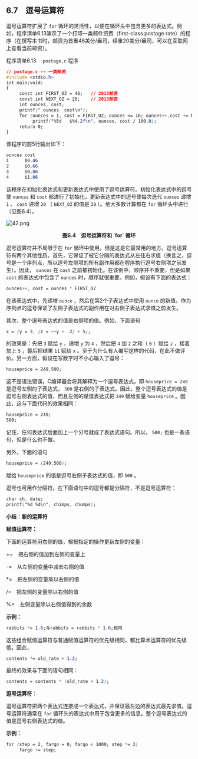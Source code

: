 ## 6.7　逗号运算符

逗号运算符扩展了 `for` 循环的灵活性，以便在循环头中包含更多的表达式。例如，程序清单6.13演示了一个打印一类邮件资费（first-class postage rate）的程序（在撰写本书时，邮资为首重46美分/盎司，续重20美分/盎司，可以在互联网上查看当前邮资）。

程序清单6.13　 `postage.c` 程序

```css
// postage.c -- 一类邮资
#include <stdio.h>
int main(void)
{
     const int FIRST_OZ = 46;   // 2013邮资
     const int NEXT_OZ = 20;    // 2013邮资
     int ounces, cost;
     printf(" ounces  cost\n");
     for (ounces = 1, cost = FIRST_OZ; ounces <= 16; ounces++,cost += NEXT_OZ)
          printf("%5d   $%4.2f\n", ounces, cost / 100.0);
     return 0;
}
```

该程序的前5行输出如下：

```css
ounces cost
1      $0.46
2      $0.66
3      $0.86
4      $1.06
```

该程序在初始化表达式和更新表达式中使用了逗号运算符。初始化表达式中的逗号使 `ounces` 和 `cost` 都进行了初始化，更新表达式中的逗号使每次迭代 `ounces` 递增 `1` 、 `cost` 递增 `20` （ `NEXT_OZ` 的值是 `20` ）。绝大多数计算都在 `for` 循环头中进行（见图6.4）。

![42.png](./images/42.png)
<center class="my_markdown"><b class="my_markdown">图6.4　逗号运算符和 `for` 循环</b></center>

逗号运算符并不局限于在 `for` 循环中使用，但是这是它最常用的地方。逗号运算符有两个其他性质。首先，它保证了被它分隔的表达式从左往右求值（换言之，逗号是一个序列点，所以逗号左侧项的所有副作用都在程序执行逗号右侧项之前发生）。因此， `ounces` 在 `cost` 之前被初始化。在该例中，顺序并不重要，但是如果 `cost` 的表达式中包含了 `ounces` 时，顺序就很重要。例如，假设有下面的表达式：

```css
ounces++, cost = ounces * FIRST_OZ
```

在该表达式中，先递增 `ounce` ，然后在第2个子表达式中使用 `ounce` 的新值。作为序列点的逗号保证了左侧子表达式的副作用在对右侧子表达式求值之前发生。

其次，整个逗号表达式的值是右侧项的值。例如，下面语句

```css
x = (y = 3, (z = ++y +  2) + 5);
```

的效果是：先把 `3` 赋给 `y` ，递增 `y` 为 `4` ，然后把 `4` 加 `2` 之和（ `6` ）赋给 `z` ，接着加上 `5` ，最后把结果 `11` 赋给 `x` 。至于为什么有人编写这样的代码，在此不做评价。另一方面，假设在写数字时不小心输入了逗号：

```css
houseprice = 249,500;
```

这不是语法错误，C编译器会将其解释为一个逗号表达式，即 `houseprice = 249` 是逗号左侧的子表达式， `500` 是右侧的子表达式。因此，整个逗号表达式的值是逗号右侧表达式的值，而且左侧的赋值表达式把 `249` 赋给变量 `houseprice` 。因此，这与下面代码的效果相同：

```css
houseprice = 249;
500;
```

记住，任何表达式后面加上一个分号就成了表达式语句。所以， `500;` 也是一条语句，但是什么也不做。

另外，下面的语句

```css
houseprice = (249,500);
```

赋给 `houseprice` 的值是逗号右侧子表达式的值，即 `500` 。

逗号也可用作分隔符。在下面语句中的逗号都是分隔符，不是逗号运算符：

```css
char ch, date;
printf("%d %d\n", chimps, chumps);
```



**小结：新的运算符**

**赋值运算符：**

下面的运算符用右侧的值，根据指定的操作更新左侧的变量：

+=　把右侧的值加到左侧的变量上

-=　从左侧的变量中减去右侧的值

*=　把左侧的变量乘以右侧的值

/=　把左侧的变量除以右侧的值

%=　左侧变量除以右侧值得到的余数

**示例：**

```css
rabbits *= 1.6;与rabbits = rabbits * 1.6;相同
```

这些组合赋值运算符与普通赋值运算符的优先级相同，都比算术运算符的优先级低。因此，

```css
contents *= old_rate + 1.2;
```

最终的效果与下面的语句相同：

```css
contents = contents * (old_rate + 1.2);
```

**逗号运算符：**

逗号运算符把两个表达式连接成一个表达式，并保证最左边的表达式最先求值。逗号运算符通常在 `for` 循环头的表达式中用于包含更多的信息。整个逗号表达式的值是逗号右侧表达式的值。

**示例：**

```css
for (step = 2, fargo = 0; fargo < 1000; step *= 2)
     fargo += step;
```



